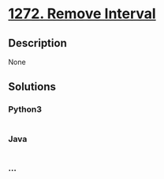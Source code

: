 # [1272. Remove Interval](https://leetcode.com/problems/remove-interval)

## Description
None


## Solutions


### Python3

```python

```

### Java

```java

```

### ...
```

```

